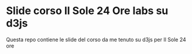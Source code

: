 # Slide corso Il Sole 24 Ore labs su d3js

Questa repo contiene le slide del corso da me tenuto su d3js per Il Sole 24 ore 
